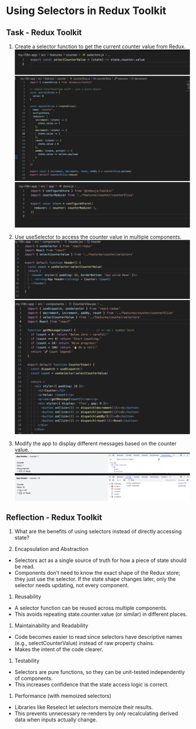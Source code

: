 # Using Selectors in Redux Toolkit

## Task - Redux Toolkit

1. Create a selector function to get the current counter value from Redux.
![Create selector](selector.png)
![Create Counterslice](counterslice.png)
![Create store](store.png)

2. Use useSelector to access the counter value in multiple components.
![Using useSelector](header.png)
![Using useSelector](counterview.png)

3. Modify the app to display different messages based on the counter value.
![Running app](test_redux1.png)
![Running app](test_redux2.png)

## Reflection - Redux Toolkit

1. What are the benefits of using selectors instead of directly accessing state?

1. Encapsulation and Abstraction

- Selectors act as a single source of truth for how a piece of state should be read.
- Components don’t need to know the exact shape of the Redux store; they just use the selector. If the state shape changes later, only the selector needs updating, not every component.

1. Reusability

- A selector function can be reused across multiple components.
- This avoids repeating state.counter.value (or similar) in different places.

1. Maintainability and Readability

- Code becomes easier to read since selectors have descriptive names (e.g., selectCounterValue) instead of raw property chains.
- Makes the intent of the code clearer.

1. Testability

- Selectors are pure functions, so they can be unit-tested independently of components.
- This increases confidence that the state access logic is correct.

1. Performance (with memoized selectors)

- Libraries like Reselect let selectors memoize their results.
- This prevents unnecessary re-renders by only recalculating derived data when inputs actually change.
